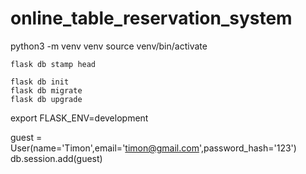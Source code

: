 # online_table_reservation_system

python3 -m venv venv
source venv/bin/activate

```
flask db stamp head

flask db init
flask db migrate
flask db upgrade
```

export FLASK_ENV=development

guest = User(name='Timon',email='timon@gmail.com',password_hash='123')
db.session.add(guest)